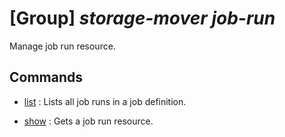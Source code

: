 # [Group] _storage-mover job-run_

Manage job run resource.

## Commands

- [list](/Commands/storage-mover/job-run/_list.md)
: Lists all job runs in a job definition.

- [show](/Commands/storage-mover/job-run/_show.md)
: Gets a job run resource.
